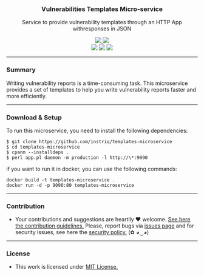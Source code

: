 <p align="center">
  <h3 align="center"><b>Vulnerabilities Templates Micro-service</b></h3>
  <p align="center">Service to provide vulnerability templates through an HTTP App withresponses in JSON</p>
   <p align="center">
    <a href="/LICENSE.md">
      <img src="https://img.shields.io/badge/license-MIT-blue.svg">
    </a>
     <a href="https://github.com/instriq/templates-microservice/releases">
      <img src="https://img.shields.io/badge/version-0.0.1-blue.svg">
    </a>
    <br/>
    <img src="https://github.com/instriq/templates-microservice/actions/workflows/linter.yml/badge.svg">
    <img src="https://github.com/instriq/templates-microservice/actions/workflows/zarn.yml/badge.svg">
    <img src="https://github.com/instriq/templates-microservice/actions/workflows/security-gate.yml/badge.svg">
  </p>
</p>

---

### Summary

Writing vulnerability reports is a time-consuming task. This microservice provides a set of templates to help you write vulnerability reports faster and more efficiently.

---

### Download & Setup

To run this microservice, you need to install the following dependencies:

```
$ git clone https://github.com/instriq/templates-microservice
$ cd templates-microservice
$ cpanm --installdeps .
$ perl app.pl daemon -m production -l http://\*:9090
```

if you want to run it in docker, you can use the following commands:

```
docker build -t templates-microservice .
docker run -d -p 9090:80 templates-microservice
```

---

### Contribution

- Your contributions and suggestions are heartily ♥ welcome. [See here the contribution guidelines.](/.github/CONTRIBUTING.md) Please, report bugs via [issues page](/issues) and for security issues, see here the [security policy.](/SECURITY.md) (✿ ◕‿◕)

---

### License

- This work is licensed under [MIT License.](/LICENSE.md)
